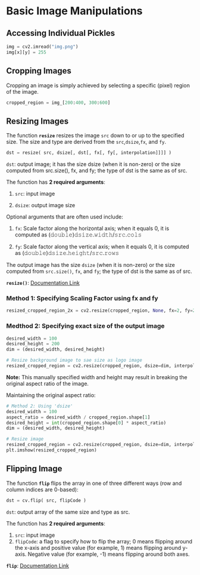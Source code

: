 # Basic Image Manipulations

## Accessing Individual Pickles

``` python
img = cv2.imread("img.png")
img[x][y] = 255
```

## Cropping Images

Cropping an image is simply achieved by selecting a specific (pixel) region of the image.

``` python
cropped_region = img_[200:400, 300:600]
```

## Resizing Images

The function **`resize`** resizes the image `src` down to or up to the specified size. The size and type are derived from the `src`,`dsize`,`fx`, and `fy`.

``` python
dst = resize( src, dsize[, dst[, fx[, fy[, interpolation]]]] )
```

`dst`: output image; it has the size dsize (when it is non-zero) or the size computed from src.size(), fx, and fy; the type of dst is the same as of src.

The function has **2 required arguments**:

1. `src`: input image

2. `dsize`: output image size

Optional arguments that are often used include:

1. `fx`: Scale factor along the horizontal axis; when it equals 0, it is computed as (𝚍𝚘𝚞𝚋𝚕𝚎)𝚍𝚜𝚒𝚣𝚎.𝚠𝚒𝚍𝚝𝚑/𝚜𝚛𝚌.𝚌𝚘𝚕𝚜

2. `fy`: Scale factor along the vertical axis; when it equals 0, it is computed as (𝚍𝚘𝚞𝚋𝚕𝚎)𝚍𝚜𝚒𝚣𝚎.𝚑𝚎𝚒𝚐𝚑𝚝/𝚜𝚛𝚌.𝚛𝚘𝚠𝚜

The output image has the size `dsize` (when it is non-zero) or the size computed from `src.size()`, `fx`, and `fy`; the type of dst is the same as of src.

**`resize()`**: [Documentation Link](https://docs.opencv.org/4.5.0/da/d54/group__imgproc__transform.html#ga47a974309e9102f5f08231edc7e7529d)

### Method 1: Specifying Scaling Factor using fx and fy

``` python
resized_cropped_region_2x = cv2.resize(cropped_region, None, fx=2, fy=2)
```

### Medthod 2: Specifying exact size of the output image

``` python
desired_width = 100
desired_height = 200
dim = (desired_width, desired_height)

# Resize background image to sae size as logo image
resized_cropped_region = cv2.resize(cropped_region, dsize=dim, interpolation=cv2.INTER_AREA)
```

**Note:** This manually specified width and height may result in breaking the original aspect ratio of the image.

Maintaining the original aspect ratio:

``` python
# Method 2: Using 'dsize'
desired_width = 100
aspect_ratio = desired_width / cropped_region.shape[1]
desired_height = int(cropped_region.shape[0] * aspect_ratio)
dim = (desired_width, desired_height)

# Resize image
resized_cropped_region = cv2.resize(cropped_region, dsize=dim, interpolation=cv2.INTER_AREA)
plt.imshow(resized_cropped_region)
```

## Flipping Image

The function **`flip`** flips the array in one of three different ways (row and column indices are 0-based):

``` python
dst = cv.flip( src, flipCode )
```

`dst`: output array of the same size and type as src.

The function has **2 required arguments**:

1. `src`: input image
2. `flipCode`: a flag to specify how to flip the array; 0 means flipping around the x-axis and positive value (for example, 1) means flipping around y-axis. Negative value (for example, -1) means flipping around both axes.

**`flip`**: [Documentation Link](https://docs.opencv.org/4.5.0/d2/de8/group__core__array.html#gaca7be533e3dac7feb70fc60635adf441)
